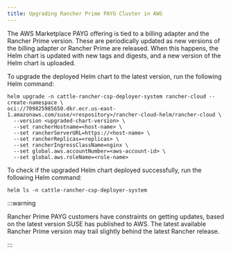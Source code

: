 ```yaml
---
title: Upgrading Rancher Prime PAYG Cluster in AWS
---
```


The AWS Marketplace PAYG offering is tied to a billing adapter and the Rancher Prime version. These are periodically updated as new versions of the billing adapter or Rancher Prime are released. When this happens, the Helm chart is updated with new tags and digests, and a new version of the Helm chart is uploaded.

To upgrade the deployed Helm chart to the latest version, run the following Helm command:

```shell
helm upgrade -n cattle-rancher-csp-deployer-system rancher-cloud --create-namespace \
oci://709825985650.dkr.ecr.us-east-1.amazonaws.com/suse/<respository>/rancher-cloud-helm/rancher-cloud \
  --version <upgraded-chart-version> \
  --set rancherHostname=<host-name> \
  --set rancherServerURL=https://<host-name> \
  --set rancherReplicas=<replicas> \
  --set rancherIngressClassName=nginx \
  --set global.aws.accountNumber=<aws-account-id> \
  --set global.aws.roleName=<role-name>
```

To check if the upgraded Helm chart deployed successfully, run the following Helm command:

```shell
helm ls -n cattle-rancher-csp-deployer-system
```

:::warning

Rancher Prime PAYG customers have constraints on getting updates, based on the latest version SUSE has published to AWS. The latest available Rancher Prime version may trail slightly behind the latest Rancher release.

:::
